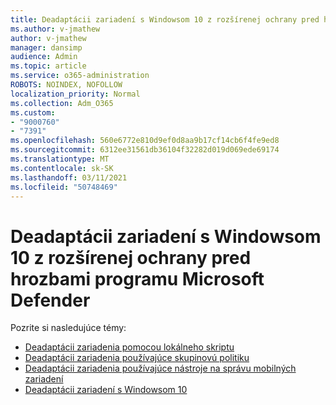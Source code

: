 ```yaml
---
title: Deadaptácii zariadení s Windowsom 10 z rozšírenej ochrany pred hrozbami programu Microsoft Defender
ms.author: v-jmathew
author: v-jmathew
manager: dansimp
audience: Admin
ms.topic: article
ms.service: o365-administration
ROBOTS: NOINDEX, NOFOLLOW
localization_priority: Normal
ms.collection: Adm_O365
ms.custom:
- "9000760"
- "7391"
ms.openlocfilehash: 560e6772e810d9ef0d8aa9b17cf14cb6f4fe9ed8
ms.sourcegitcommit: 6312ee31561db36104f32282d019d069ede69174
ms.translationtype: MT
ms.contentlocale: sk-SK
ms.lasthandoff: 03/11/2021
ms.locfileid: "50748469"
---
```

# <a name="offboard-windows-10-devices-from-microsoft-defender-advanced-threat-protection"></a>Deadaptácii zariadení s Windowsom 10 z rozšírenej ochrany pred hrozbami programu Microsoft Defender

Pozrite si nasledujúce témy:

- [Deadaptácii zariadenia pomocou lokálneho skriptu](https://go.microsoft.com/fwlink/?linkid=2143465)
- [Deadaptácii zariadenia používajúce skupinovú politiku](https://go.microsoft.com/fwlink/?linkid=2143632)
- [Deadaptácii zariadenia používajúce nástroje na správu mobilných zariadení](https://go.microsoft.com/fwlink/?linkid=2143633)
- [Deadaptácii zariadení s Windowsom 10](https://go.microsoft.com/fwlink/?linkid=2143629)
